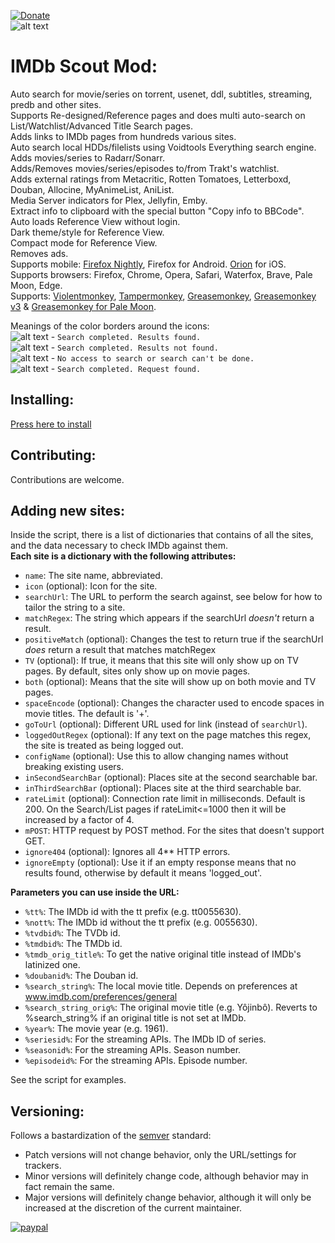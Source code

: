 [![Donate](https://img.shields.io/badge/Donate-PayPal-green.svg)](https://www.paypal.com/donate?hosted_button_id=JF5BEQE3YQGH2)   
![alt text](https://i.imgur.com/BpuPBsR.png)

# IMDb Scout Mod:

Auto search for movie/series on torrent, usenet, ddl, subtitles, streaming, predb and other sites.    
Supports Re-designed/Reference pages and does multi auto-search on List/Watchlist/Advanced Title Search pages.   
Adds links to IMDb pages from hundreds various sites.    
Auto search local HDDs/filelists using Voidtools Everything search engine.    
Adds movies/series to Radarr/Sonarr.   
Adds/Removes movies/series/episodes to/from Trakt's watchlist.   
Adds external ratings from Metacritic, Rotten Tomatoes, Letterboxd, Douban, Allocine, MyAnimeList, AniList.   
Media Server indicators for Plex, Jellyfin, Emby.   
Extract info to clipboard with the special button "Copy info to BBCode".    
Auto loads Reference View without login.   
Dark theme/style for Reference View.   
Compact mode for Reference View.   
Removes ads.   
Supports mobile: [Firefox Nightly](https://play.google.com/store/apps/details?id=org.mozilla.fenix), Firefox for Android. [Orion](https://apps.apple.com/us/app/orion-browser-by-kagi/id1484498200) for iOS.       
Supports browsers: Firefox, Chrome, Opera, Safari, Waterfox, Brave, Pale Moon, Edge.    
Supports: [Violentmonkey](https://violentmonkey.github.io/), [Tampermonkey](https://www.tampermonkey.net/), [Greasemonkey](https://www.greasespot.net/), [Greasemonkey v3](https://web.archive.org/web/20171009185612/https://addons.mozilla.org/en-US/firefox/addon/greasemonkey/versions/) & [Greasemonkey for Pale Moon](https://github.com/janekptacijarabaci/greasemonkey/releases).  

Meanings of the color borders around the icons:  
![alt text](https://i.imgur.com/hgjQd00.png) - `Search completed. Results found.`  
![alt text](https://i.imgur.com/VWMw0YC.png) - `Search completed. Results not found.`  
![alt text](https://i.imgur.com/4aJukqO.png) - `No access to search or search can't be done.`  
![alt text](https://i.imgur.com/UTLrRZu.png) - `Search completed. Request found.` 

## Installing:

[Press here to install](https://greasyfork.org/en/scripts/407284-imdb-scout-mod)

## Contributing:

Contributions are welcome.

## Adding new sites:

Inside the script, there is a list of dictionaries that contains of all the sites, and the data necessary to check IMDb against them.   
**Each site is a dictionary with the following attributes:**
  - `name`: The site name, abbreviated.
  - `icon` (optional): Icon for the site.
  - `searchUrl`: The URL to perform the search against, see below for how to tailor the string to a site.
  - `matchRegex`: The string which appears if the searchUrl *doesn't* return a result.
  - `positiveMatch` (optional): Changes the test to return true if the searchUrl *does* return a result that matches matchRegex
  - `TV` (optional): If true, it means that this site will only show up on TV pages. By default, sites only show up on movie pages.
  - `both` (optional): Means that the site will show up on both movie and TV pages.
  - `spaceEncode` (optional): Changes the character used to encode spaces in movie titles. The default is '+'.
  - `goToUrl` (optional): Different URL used for link (instead of `searchUrl`).
  - `loggedOutRegex` (optional): If any text on the page matches this regex, the site is treated as being logged out.
  - `configName` (optional): Use this to allow changing names without breaking existing users.
  - `inSecondSearchBar` (optional): Places site at the second searchable bar.
  - `inThirdSearchBar` (optional): Places site at the third searchable bar.
  - `rateLimit` (optional): Connection rate limit in milliseconds. Default is 200. On the Search/List pages if rateLimit<=1000 then it will be increased by a factor of 4.
  - `mPOST`: HTTP request by POST method. For the sites that doesn't support GET.
  - `ignore404` (optional): Ignores all 4** HTTP errors.
  - `ignoreEmpty` (optional): Use it if an empty response means that no results found, otherwise by default it means 'logged_out'.
      
    
**Parameters you can use inside the URL:**
  - `%tt%`: The IMDb id with the tt prefix (e.g. tt0055630).
  - `%nott%`: The IMDb id without the tt prefix (e.g. 0055630).
  - `%tvdbid%`: The TVDb id.
  - `%tmdbid%`: The TMDb id.      
  - `%tmdb_orig_title%`: To get the native original title instead of IMDb's latinized one.   
  - `%doubanid%`: The Douban id.
  - `%search_string%`: The local movie title. Depends on preferences at www.imdb.com/preferences/general   
  - `%search_string_orig%`: The original movie title (e.g. Yôjinbô). Reverts to %search_string% if an original title is not set at IMDb.
  - `%year%`: The movie year (e.g. 1961).
  - `%seriesid%`: For the streaming APIs. The IMDb ID of series.
  - `%seasonid%`: For the streaming APIs. Season number.
  - `%episodeid%`: For the streaming APIs. Episode number.

See the script for examples.

## Versioning:
Follows a bastardization of the [semver](http://semver.org/) standard:
* Patch versions will not change behavior, only the URL/settings for trackers.
* Minor versions will definitely change code, although behavior may in fact remain the same.
* Major versions will definitely change behavior, although it will only be increased at the discretion of the current maintainer.
   
[![paypal](https://www.paypalobjects.com/en_US/i/btn/btn_donateCC_LG.gif)](https://www.paypal.com/donate?hosted_button_id=JF5BEQE3YQGH2)

